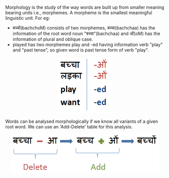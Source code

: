 Morphology is the study of the way words are built up from smaller meaning bearing units i.e., morphemes. A morpheme is the smallest meaningful linguistic unit. For eg:

- बच्चों(bachchoM) consists of two morphemes, बच्चा(bachchaa) has the information of the root word noun "बच्चा"(bachchaa) and ओं(oM) has the information of plural and oblique case.
- played has two morphemes play and -ed having information verb "play" and "past tense", so given word is past tense form of verb "play".

<p style="text-align: center;"><img src="images/a.jpg"></p>

Words can be analysed morphologically if we know all variants of a given root word. We can use an 'Add-Delete' table for this analysis.

<p style="text-align: center;"><img src="images/b.jpg"></p>


